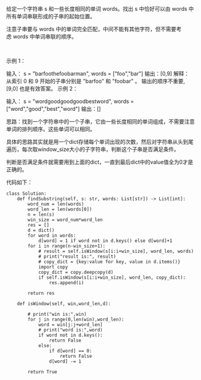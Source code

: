 给定一个字符串 s 和一些长度相同的单词 words。找出 s 中恰好可以由 words 中所有单词串联形成的子串的起始位置。

注意子串要与 words 中的单词完全匹配，中间不能有其他字符，但不需要考虑 words 中单词串联的顺序。

 

示例 1：

输入：
  s = "barfoothefoobarman",
  words = ["foo","bar"]
输出：[0,9]
解释：
从索引 0 和 9 开始的子串分别是 "barfoo" 和 "foobar" 。
输出的顺序不重要, [9,0] 也是有效答案。
示例 2：

输入：
  s = "wordgoodgoodgoodbestword",
  words = ["word","good","best","word"]
输出：[]

思路：找到一个字符串中的一个子串，它由一些长度相同的单词组成，不需要注意单词的排列顺序。这些单词可以相同。

具体的思路其实就是用一个dict存储每个单词出现的次数，然后对字符串从头到尾遍历，每次取window_size大小的子字符串，判断这个子串是否满足条件。

判断是否满足条件就需要用到上面的dict，一直到最后dict中的value值全为0才是正确的。

代码如下：
```
class Solution:
    def findSubstring(self, s: str, words: List[str]) -> List[int]:
        word_num = len(words)
        word_len = len(words[0])
        n = len(s)
        win_size = word_num*word_len
        res = []
        d = dict()
        for word in words:
            d[word] = 1 if word not in d.keys() else d[word]+1
        for i in range(n-win_size+1):
            # result = self.isWindow(s[i:i+win_size], word_len, words)
            # print("result is:", result)
            # copy_dict = {key:value for key, value in d.items()} 
            import copy
            copy_dict = copy.deepcopy(d)
            if self.isWindow(s[i:i+win_size], word_len, copy_dict):
                res.append(i)

        return res
    
    def isWindow(self, win,word_len,d):

        # print("win is:",win)
        for j in range(0,len(win),word_len):
            word = win[j:j+word_len]
            # print("word is:",word)
            if word not in d.keys():
                return False
            else:
                if d[word] == 0:
                    return False
                d[word] -= 1
        
        return True
```
